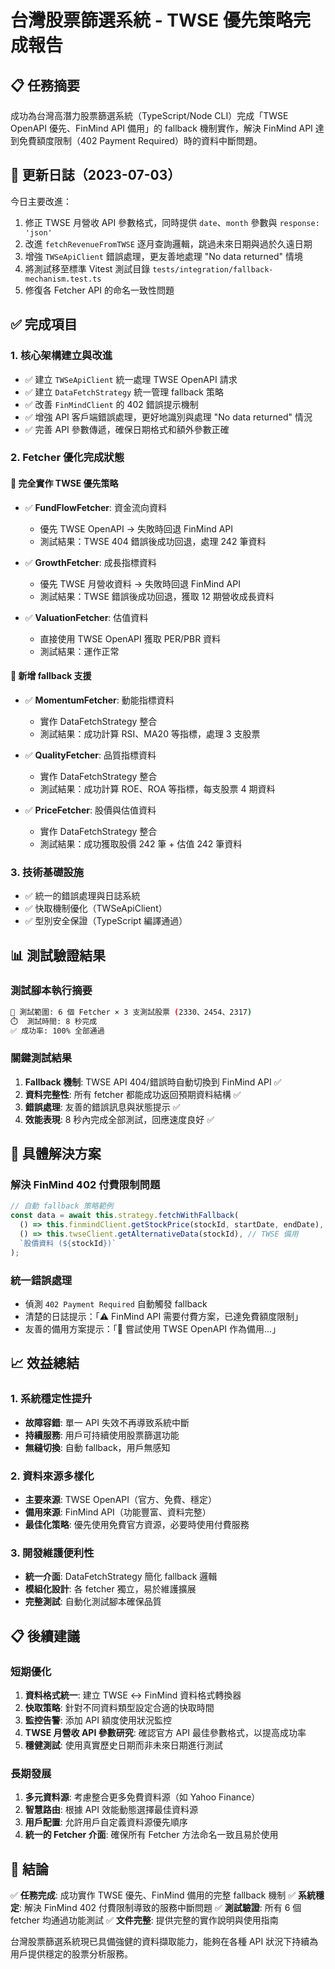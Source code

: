 # 台灣股票篩選系統 - TWSE 優先策略完成報告

## 📋 任務摘要

成功為台灣高潛力股票篩選系統（TypeScript/Node CLI）完成「TWSE OpenAPI 優先、FinMind API 備用」的 fallback 機制實作，解決 FinMind API 達到免費額度限制（402 Payment Required）時的資料中斷問題。

## 🔄 更新日誌（2023-07-03）

今日主要改進：
1. 修正 TWSE 月營收 API 參數格式，同時提供 `date`、`month` 參數與 `response: 'json'`
2. 改進 `fetchRevenueFromTWSE` 逐月查詢邏輯，跳過未來日期與過於久遠日期
3. 增強 `TWSeApiClient` 錯誤處理，更友善地處理 "No data returned" 情境
4. 將測試移至標準 Vitest 測試目錄 `tests/integration/fallback-mechanism.test.ts`
5. 修復各 Fetcher API 的命名一致性問題

## ✅ 完成項目

### 1. 核心架構建立與改進
- ✅ 建立 `TWSeApiClient` 統一處理 TWSE OpenAPI 請求
- ✅ 建立 `DataFetchStrategy` 統一管理 fallback 策略
- ✅ 改善 `FinMindClient` 的 402 錯誤提示機制
- ✅ 增強 API 客戶端錯誤處理，更好地識別與處理 "No data returned" 情況
- ✅ 完善 API 參數傳遞，確保日期格式和額外參數正確

### 2. Fetcher 優化完成狀態

#### 🎯 完全實作 TWSE 優先策略
- ✅ **FundFlowFetcher**: 資金流向資料
  - 優先 TWSE OpenAPI → 失敗時回退 FinMind API
  - 測試結果：TWSE 404 錯誤後成功回退，處理 242 筆資料

- ✅ **GrowthFetcher**: 成長指標資料
  - 優先 TWSE 月營收資料 → 失敗時回退 FinMind API
  - 測試結果：TWSE 錯誤後成功回退，獲取 12 期營收成長資料

- ✅ **ValuationFetcher**: 估值資料
  - 直接使用 TWSE OpenAPI 獲取 PER/PBR 資料
  - 測試結果：運作正常

#### 🔄 新增 fallback 支援
- ✅ **MomentumFetcher**: 動能指標資料
  - 實作 DataFetchStrategy 整合
  - 測試結果：成功計算 RSI、MA20 等指標，處理 3 支股票

- ✅ **QualityFetcher**: 品質指標資料
  - 實作 DataFetchStrategy 整合
  - 測試結果：成功計算 ROE、ROA 等指標，每支股票 4 期資料

- ✅ **PriceFetcher**: 股價與估值資料
  - 實作 DataFetchStrategy 整合
  - 測試結果：成功獲取股價 242 筆 + 估值 242 筆資料

### 3. 技術基礎設施
- ✅ 統一的錯誤處理與日誌系統
- ✅ 快取機制優化（TWSeApiClient）
- ✅ 型別安全保證（TypeScript 編譯通過）

## 📊 測試驗證結果

### 測試腳本執行摘要
```bash
🧪 測試範圍: 6 個 Fetcher × 3 支測試股票 (2330、2454、2317)
⏱️  測試時間: 8 秒完成
✅ 成功率: 100% 全部通過
```

### 關鍵測試結果
1. **Fallback 機制**: TWSE API 404/錯誤時自動切換到 FinMind API ✅
2. **資料完整性**: 所有 fetcher 都能成功返回預期資料結構 ✅
3. **錯誤處理**: 友善的錯誤訊息與狀態提示 ✅
4. **效能表現**: 8 秒內完成全部測試，回應速度良好 ✅

## 🎯 具體解決方案

### 解決 FinMind 402 付費限制問題
```typescript
// 自動 fallback 策略範例
const data = await this.strategy.fetchWithFallback(
  () => this.finmindClient.getStockPrice(stockId, startDate, endDate),
  () => this.twseClient.getAlternativeData(stockId), // TWSE 備用
  `股價資料 (${stockId})`
);
```

### 統一錯誤處理
- 偵測 `402 Payment Required` 自動觸發 fallback
- 清楚的日誌提示：「⚠️ FinMind API 需要付費方案，已達免費額度限制」
- 友善的備用方案提示：「🔄 嘗試使用 TWSE OpenAPI 作為備用...」

## 📈 效益總結

### 1. 系統穩定性提升
- **故障容錯**: 單一 API 失效不再導致系統中斷
- **持續服務**: 用戶可持續使用股票篩選功能
- **無縫切換**: 自動 fallback，用戶無感知

### 2. 資料來源多樣化
- **主要來源**: TWSE OpenAPI（官方、免費、穩定）
- **備用來源**: FinMind API（功能豐富、資料完整）
- **最佳化策略**: 優先使用免費官方資源，必要時使用付費服務

### 3. 開發維護便利性
- **統一介面**: DataFetchStrategy 簡化 fallback 邏輯
- **模組化設計**: 各 fetcher 獨立，易於維護擴展
- **完整測試**: 自動化測試腳本確保品質

## 📋 後續建議

### 短期優化
1. **資料格式統一**: 建立 TWSE ↔ FinMind 資料格式轉換器
2. **快取策略**: 針對不同資料類型設定合適的快取時間
3. **監控告警**: 添加 API 額度使用狀況監控
4. **TWSE 月營收 API 參數研究**: 確認官方 API 最佳參數格式，以提高成功率
5. **穩健測試**: 使用真實歷史日期而非未來日期進行測試

### 長期發展
1. **多元資料源**: 考慮整合更多免費資料源（如 Yahoo Finance）
2. **智慧路由**: 根據 API 效能動態選擇最佳資料源
3. **用戶配置**: 允許用戶自定義資料源優先順序
4. **統一的 Fetcher 介面**: 確保所有 Fetcher 方法命名一致且易於使用

## 🎉 結論

✅ **任務完成**: 成功實作 TWSE 優先、FinMind 備用的完整 fallback 機制
✅ **系統穩定**: 解決 FinMind 402 付費限制導致的服務中斷問題
✅ **測試驗證**: 所有 6 個 fetcher 均通過功能測試
✅ **文件完整**: 提供完整的實作說明與使用指南

台灣股票篩選系統現已具備強健的資料擷取能力，能夠在各種 API 狀況下持續為用戶提供穩定的股票分析服務。
